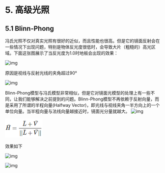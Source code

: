 # 5. 高级光照

## 5.1 Blinn-Phong

冯氏光照不仅对真实光照有很好的近似，而且性能也很高。但是它的镜面反射会在一些情况下出现问题，特别是物体反光度很低时，会导致大片（粗糙的）高光区域。下面这张图展示了当反光度为1.0时地板会出现的效果：

![img](https://learnopengl-cn.github.io/img/05/01/advanced_lighting_phong_limit.png)

原因是视线与反射光线的夹角超过90°

![img](https://learnopengl-cn.github.io/img/05/01/advanced_lighting_over_90.png)

Blinn-Phong模型与冯氏模型非常相似，但是它对镜面光模型的处理上有一些不同，让我们能够解决之前提到的问题。Blinn-Phong模型不再依赖于反射向量，而是采用了所谓的半程向量(Halfway Vector)，即光线与视线夹角一半方向上的一个单位向量。当半程向量与法线向量越接近时，镜面光分量就越大。
![img](https://learnopengl-cn.github.io/img/05/01/advanced_lighting_halfway_vector.png)

![1540824585203](assets/1540824585203.png)

效果如下

![img](https://learnopengl-cn.github.io/img/05/01/advanced_lighting_comparrison.png)

![img](https://learnopengl-cn.github.io/img/05/01/advanced_lighting_comparrison2.png)

